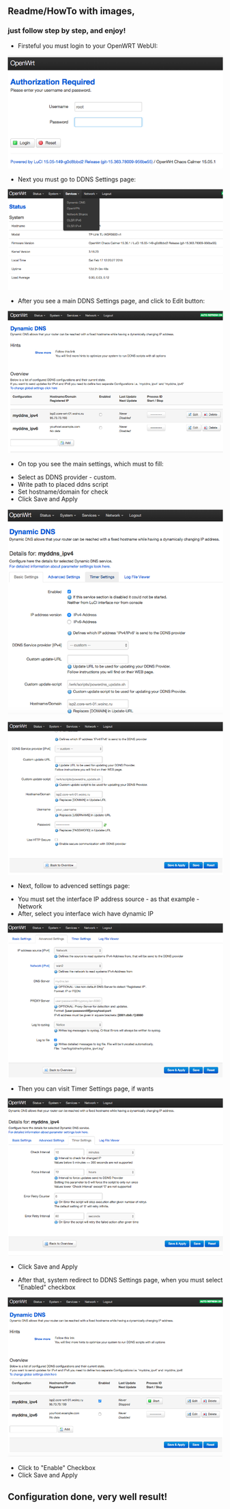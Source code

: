 ## Readme/HowTo with images, 

### just follow step by step, and enjoy!

- Firsteful you must login to your OpenWRT WebUI:

![login](https://github.com/westsouthnight/openwrt-powerdns-updater/blob/master/docs/images/login.png?raw=true)

- Next you must go to DDNS Settings page:

![select](https://github.com/westsouthnight/openwrt-powerdns-updater/blob/master/docs/images/select.png?raw=true?raw=true)

- After you see a main DDNS Settings page, and click to Edit button:

![ddns](https://github.com/westsouthnight/openwrt-powerdns-updater/blob/master/docs/images/ddns.png?raw=true?raw=true?raw=true)

- On top you see the main settings, which must to fill:

* Select as DDNS provider - custom.
* Write path to placed ddns script
* Set hostname/domain for check
* Click Save and Apply

![main_settings_1](https://github.com/westsouthnight/openwrt-powerdns-updater/blob/master/docs/images/main_settings_1.png?raw=true?raw=true?raw=true?raw=true)

![main_settings_2](https://github.com/westsouthnight/openwrt-powerdns-updater/blob/master/docs/images/main_settings_1_2.png?raw=true?raw=true?raw=true?raw=true)

- Next, follow to advenced settings page:

* You must set the interface IP address source - as that example - Network
* After, select you interface wich have dynamic IP

![advanced_settings](https://github.com/westsouthnight/openwrt-powerdns-updater/blob/master/docs/images/advanced_settings.png?raw=true?raw=true?raw=true?raw=true)

- Then you can visit Timer Settings page, if wants

![timer_settings](https://github.com/westsouthnight/openwrt-powerdns-updater/blob/master/docs/images/timer_settings.png?raw=true?)

* Click Save and Apply

- After that, system redirect to DDNS Settings page, when you must select "Enabled" checkbox

![done_settings](https://github.com/westsouthnight/openwrt-powerdns-updater/blob/master/docs/images/enable_done.png?raw=true?)

* Click to "Enable" Checkbox
* Click Save and Apply

## Configuration done, very well result!

